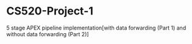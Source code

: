 # CS520-Project-1
5 stage APEX pipeline implementation[with data forwarding (Part 1) and without data forwarding (Part 2)]
